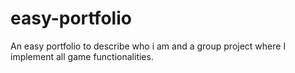 # easy-portfolio
An easy portfolio to describe who i am and a group project where I implement all game functionalities.
